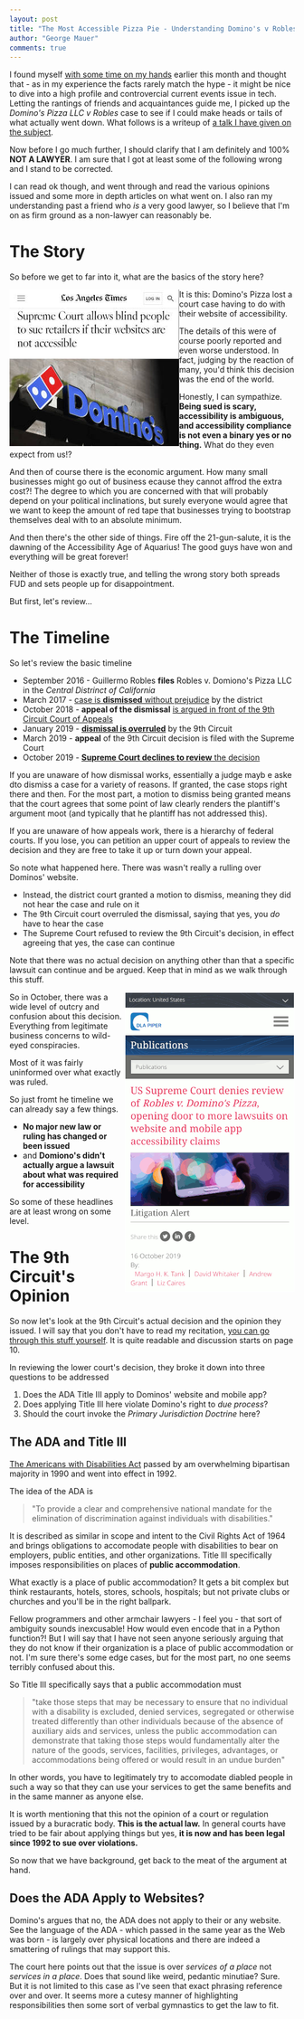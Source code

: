 ```yaml
---
layout: post
title: "The Most Accessible Pizza Pie - Understanding Domino's v Robles"
author: "George Mauer"
comments: true
---
```


<style>
  .posts img, 
  .entry img {
    margin: 20px;
  }
</style>

I found myself [with some time on my hands](https://twitter.com/togakangaroo/status/1183842162947039232?s=20) earlier this month and thought that - as in my experience the facts rarely match the hype - it might be nice to dive into a high profile and controvercial current events issue in tech. Letting the rantings of friends and acquaintances guide me, I picked up the *Domino's Pizza LLC v Robles* case to see if I could make heads or tails of what actually went down. What follows is a writeup of [a talk I have given on the subject](https://docs.google.com/presentation/d/19DjTcnDmYbToa4x_xaOZ7HRUM-ZF1Ol8LYstdSyfTrQ/edit#slide=id.g65459e8168_0_92).

Now before I go much further, I should clarify that I am definitely and 100% **NOT A LAWYER**. I am sure that I got at least some of the following wrong and I stand to be corrected.

I can read ok though, and went through and read the various opinions issued and some more in depth articles on what went on. I also ran my understanding past a friend who *is* a very good lawyer, so I believe that I'm on as firm ground as a non-lawyer can reasonably be.

# The Story

So before we get to far into it, what are the basics of the story here?

<a href="https://www.latimes.com/politics/story/2019-10-07/blind-person-dominos-ada-supreme-court-disabled">
  <img style="float: left;" src="/img/dominos-v-robles/la-times-headline.jpg" alt="LA Times Headline - Supreme Court allows blind people to sue retailers if their websites are not accessible" />
</a>

It is this: Domino's Pizza lost a court case having to do with their website of accessibility.

The details of this were of course poorly reported and even worse understood. In fact, judging by the reaction of many, you'd think this decision was the end of the world.

Honestly, I can sympathize. **Being sued is scary, accessibility is ambiguous, and accessibility compliance is not even a binary yes or  no thing.** What do they even expect from us!?

And then of course there is the economic argument. How many small businesses might go out of business ecause they cannot affrod the extra cost?! The degree to which you are concerned with that will probably depend on your political inclinations, but surely everyone would agree that we want to keep the amount of red tape that businesses trying to bootstrap themselves deal with to an absolute minimum.

And then there's the other side of things. Fire off the 21-gun-salute, it is the dawning of the Accessibility Age of Aquarius! The good guys have won and everything will be great forever!

Neither of those is exactly true, and telling the wrong story both spreads FUD and sets people up for disappointment.

But first, let's review...

# The Timeline

So let's review the basic timeline

- September 2016 - Guillermo Robles **files** Robles v. Domiono's Pizza LLC in the *Central Distrinct of California*
- March 2017 - [case is **dismissed** without prejudice](https://fashionapparellawblog.lexblogplatformthree.com/wp-content/uploads/sites/194/2017/03/2017-03-20-Docket-42-Order-Granting-Defendant-Domino_s-Pizza_s-Motion-to....pdf) by the district
- October 2018 - **appeal of the dismissal** [is argued in front of the 9th Circuit Court of Appeals](https://www.ca9.uscourts.gov/media/view_video.php?pk_vid=0000014434)
- January 2019 - [**dismissal is overruled**](https://www.scotusblog.com/wp-content/uploads/2019/07/18-1539-opinion-below.pdf) by the 9th Circuit
- March 2019 - **appeal** of the 9th Circuit decision is filed with the Supreme Court
- October 2019 - [**Supreme Court declines to review** the decision](https://www.scotusblog.com/case-files/cases/dominos-pizza-llc-v-robles/)

If you are unaware of how dismissal works, essentially a judge mayb e aske dto dismiss a case for a variety of reasons. If granted, the case stops right there and then. For the most part, a motion to dismiss being granted means that the court agrees that some point of law clearly renders the plantiff's argument moot (and typically that he plantiff has not addressed this).

If you are unaware of how appeals work, there is a hierarchy of federal courts. If you lose, you can petition an upper court of appeals to review the decision and they are free to take it up or turn down your appeal.

So note what happened here. There was wasn't really a rulling over Dominos' website. 

- Instead, the district court granted a motion to dismiss, meaning they did not hear the case and rule on it
- The 9th Circuit court overruled the dismissal, saying that yes, you *do* have to hear the case
- The Supreme Court refused to review the 9th Circuit's decision, in effect agreeing that yes, the case can continue

Note that there was no actual decision on anything other than that a specific lawsuit can continue and be argued. Keep that in mind as we walk through this stuff.

<img style="float: right;" src="/img/dominos-v-robles/headlines.gif" alt="So many headlines that are mostly wrong." />

So in October, there was a wide level of outcry and confusion about this decision. Everything from legitimate business concerns to wild-eyed conspiracies.

Most of it was fairly uninformed over what exactly was ruled.

So just fromt he timeline we can already say a few things.

- **No major new law or ruling has changed or been issued**
- and **Domiono's didn't actually argue a lawsuit about what was required for accessibility**

So some of these headlines are at least wrong on some level.

# The 9th Circuit's Opinion

So now let's look at the 9th Circuit's actual decision and the opinion they issued. I will say that you don't have to read my recitation, [you can go through this stuff yourself](https://www.scotusblog.com/wp-content/uploads/2019/07/18-1539-opinion-below.pdf). It is quite readable and discussion starts on page 10.

In reviewing the lower court's decision, they broke it down into three questions to be addressed

1. Does the ADA Title III apply to Dominos' website and mobile app?
2. Does applying Title III here violate Domino's right to *due process*?
3. Should the court invoke the *Primary Jurisdiction Doctrine* here?

## The ADA and Title III

[The Americans with Disabilities Act](https://en.wikipedia.org/wiki/Americans_with_Disabilities_Act_of_1990) passed by am overwhelming bipartisan majority in 1990 and went into effect in 1992.

The idea of the ADA is

> "To provide a clear and comprehensive national mandate for the elimination of discrimination against individuals with disabilities."

It is described as similar in scope and intent to the Civil Rights Act of 1964 and brings obligations to accomodate people with disabilities to bear on employers, public entities, and other organizations. Title III specifically imposes responsibilities on places of **public accommodation**.

What exactly is a place of public accommodation? It gets a bit complex but think restaurants, hotels, stores, schools, hospitals; but not private clubs or churches and you'll be in the right ballpark.

Fellow programmers and other armchair lawyers - I feel you - that sort of ambiguity sounds inexcusable! How would even encode that in a Python function?! But I will say that I have not seen anyone seriously arguing that they do not know if their organization is a place of public accommodation or not. I'm sure there's some edge cases, but for the most part, no one seems terribly confused about this.

So Title III specifically says that a public accommodation must

> "take those steps that may be necessary to ensure that no individual with a disability is excluded, denied services, segregated or otherwise treated differently than other individuals because of the absence of auxiliary aids and services, unless the public accommodation can demonstrate that taking those steps would fundamentally alter the nature of the goods, services, facilities, privileges, advantages, or accommodations being offered or would result in an undue burden"

In other words, you have to legitimately try to accomodate diabled people in such a way so that they can use your services to get the same benefits and in the same manner as anyone else.

It is worth mentioning that this not the opinion of a court or regulation issued by a buracratic body. **This is the actual law.** In general courts have tried to be fair about applying things but yes, **it is now and has been legal since 1992 to sue over violations.**

So now that we have background, get back to the meat of the argument at hand.

## Does the ADA Apply to Websites?

Domino's argues that no, the ADA does not apply to their or any website. See the language of the ADA - which passed in the same year as the Web was born - is largely over physical locations and there are indeed a smattering of rulings that may support this.

The court here points out that the issue is over *services of a place* not *services in a place*. Does that sound like weird, pedantic minutiae? Sure. But it is not limited to this case as I've seen that exact phrasing reference over and over. It seems more a cutesy manner of highlighting responsibilities then some sort of verbal gymnastics to get the law to fit.

